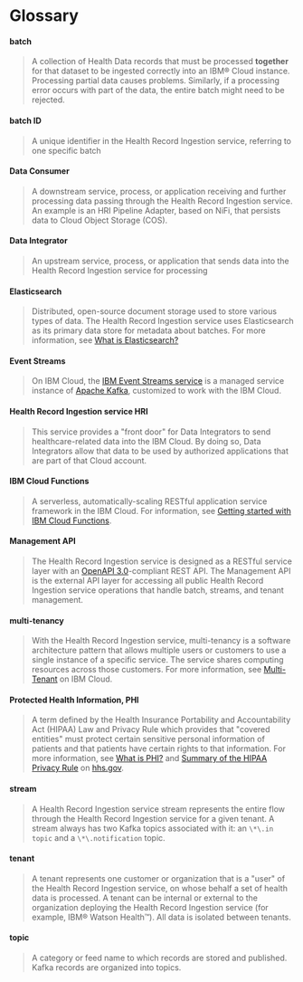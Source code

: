 # Glossary

#### batch

> A collection of Health Data records that must be processed **together** for that dataset to be ingested correctly into an IBM&reg; Cloud instance. Processing partial data causes problems. Similarly, if a processing error occurs with part of the data, the entire batch might need to be rejected.

#### batch ID

> A unique identifier in the Health Record Ingestion service, referring to one specific batch

#### Data Consumer

> A downstream service, process, or application receiving and further processing data passing through the Health Record Ingestion service. An example is an HRI Pipeline Adapter, based on NiFi, that persists data to Cloud Object Storage (COS). 

#### Data Integrator

> An upstream service, process, or application that sends data into the Health Record Ingestion service for processing

#### Elasticsearch

> Distributed, open-source document storage used to store various types of data. The Health Record Ingestion service uses Elasticsearch as its primary data store for metadata about batches. For more information, see [What is Elasticsearch?](https//www.elastic.co/what-is/elasticsearch)

#### Event Streams

> On IBM Cloud, the [IBM Event Streams service](https://www.ibm.com/cloud/event-streams) is a managed service instance of [Apache Kafka](https://kafka.apache.org), customized to work with the IBM Cloud.

#### Health Record Ingestion service HRI

> This service provides a "front door" for Data Integrators to send healthcare-related data into the IBM Cloud. By doing so, Data Integrators allow that data to be used by authorized applications that are part of that Cloud account. 

#### IBM Cloud Functions

> A serverless, automatically-scaling RESTful application service framework in the IBM Cloud. For information, see [Getting started with IBM Cloud Functions](https://cloud.ibm.com/docs/openwhisk?topic=openwhisk-getting-started). 

#### Management API

> The Health Record Ingestion service is designed as a RESTful service layer with an [OpenAPI 3.0](http://spec.openapis.org/oas/v3.0.3)-compliant REST API. The Management API is the external API layer for accessing all public Health Record Ingestion service operations that handle batch, streams, and tenant management. 

#### multi-tenancy

> With the Health Record Ingestion service, multi-tenancy is a software architecture pattern that allows multiple users or customers to use a single instance of a specific service. The service shares computing resources across those customers. For more information, see [Multi-Tenant](https://www.ibm.com/cloud/learn/multi-tenant) on IBM Cloud.  

#### Protected Health Information, PHI

> A term defined by the Health Insurance Portability and Accountability Act (HIPAA) Law and Privacy Rule which provides that "covered entities" must protect certain sensitive personal information of patients and that patients have certain rights to that information. For more information, see [What is PHI?](https://www.hhs.gov/answers/hipaa/what-is-phi/index.html) and [Summary of the HIPAA Privacy Rule](https://www.hhs.gov/hipaa/for-professionals/privacy/laws-regulations/index.html) on [hhs.gov](https://www.hhs.gov/).

#### stream

> A Health Record Ingestion service stream represents the entire flow through the Health Record Ingestion service for a given tenant. A stream always has two Kafka topics associated with it: an ``\*\.in topic`` and a ``\*\.notification`` topic.

#### tenant

> A tenant represents one customer or organization that is a "user" of the Health Record Ingestion service, on whose behalf a set of health data is processed. A tenant can be internal or external to the organization deploying the Health Record Ingestion service (for example, IBM® Watson Health&trade;). All data is isolated between tenants. 

#### topic

> A category or feed name to which records are stored and published. Kafka records are organized into topics.